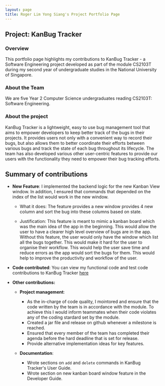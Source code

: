 ```yaml
---
layout: page
title: Roger Lim Yong Siang's Project Portfolio Page
---
```



## Project: KanBug Tracker

### Overview

This portfolio page highlights my contributions to KanBug Tracker - a Software Engineering project developed as part of the module CS2103T during my second year of undergraduate studies in the National University of Singapore. 

### About the Team

We are five Year 2 Computer Science undergraduates reading CS2103T: Software Engineering. 

### About the project

KanBug Tracker is a lightweight, easy to use bug management tool that aims to empower developers to keep better track of the bugs in their projects. It provides users not only with a convenient way to record their bugs, but also allows them to better coordinate their efforts between various bugs and track the state of each bug throughout its lifecycle. The team has also developed various other user-centric features to provide our users with the functionality they need to empower their bug tracking efforts. 

## Summary of contributions

* **New Feature**: I implemented the backend logic for the new Kanban View window. In addition, I ensured that commands that depended on the index of the list would work in the new window.

    * What it does: The feature provides a new window provides 4 new column and sort the bug into these columns based on state.

    * Justification: This feature is meant to mimic a kanban board which was the main idea of the app in the beginning. This would allow the user to have a clearer high level overview of bugs are in the app. Without this feature, the user would only have the window which list all the bugs together. This would make it hard for the user to organise their workflow. This would help the user save time and reduce errors as the app would sort the bugs for them. This would help to improve the productivity and workflow of the user.

* **Code contributed**: You can view my functional code and test code contributions to KanBug Tracker [here](https://nus-cs2103-ay2021s1.github.io/tp-dashboard/#breakdown=true&search=rogerlys&sort=groupTitle&sortWithin=title&since=2020-08-14&timeframe=commit&mergegroup=&groupSelect=groupByRepos&checkedFileTypes=docs~functional-code~test-code~other)

* **Other contributions:**
    * **Project management**:
        * As the in-charge of code quality, I mointored and ensure that the code written by the team is in accordance with the module. To achieve this I would inform teammates when their code violates any of the coding stardard set by the module.
        * Created a jar file and release on github whenever a milestone is reached.
        * Ensured that every member of the team has completed their agenda before the hard deadline that is set for release. 
        * Provide alternative implementation ideas for key features.
    
    * **Documentation**:
        * Wrote sections on `add` and `delete` commands in KanBug Tracker's User Guide.
        * Wrote section on new kanban board window feature in the Developer Guide.

  
  
